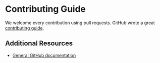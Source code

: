# Contributing Guide

We welcome every contribution using pull requests. GitHub wrote a great [contributing guide](https://guides.github.com/activities/contributing-to-open-source/#contributing).

## Additional Resources

* [General GitHub documentation](https://help.github.com/)
